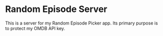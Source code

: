 # Random Episode Server

This is a server for my Random Episode Picker app. Its primary purpose is to protect my OMDB API key.
